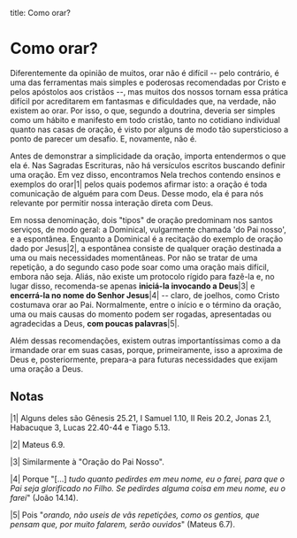 title: Como orar?

# Como orar?

<!--
  Dificuldade de orar visível
  O que é orar
  Como se deve orar
  Recomendações finais
-->

Diferentemente da opinião de muitos, orar não é difícil -- pelo contrário, é
uma das ferramentas mais simples e poderosas recomendadas por Cristo e pelos
apóstolos aos cristãos --, mas muitos dos nossos tornam essa prática difícil
por acreditarem em fantasmas e dificuldades que, na verdade, não existem ao
orar. Por isso, o que, segundo a doutrina, deveria ser simples como um hábito e
manifesto em todo cristão, tanto no cotidiano individual quanto nas casas de
oração, é visto por alguns de modo tão supersticioso a ponto de parecer um
desafio. E, novamente, não é.

Antes de demonstrar a simplicidade da oração, importa entendermos o que ela é.
Nas Sagradas Escrituras, não há versículos escritos buscando definir uma
oração. Em vez disso, encontramos Nela trechos contendo ensinos e exemplos do
orar\|1\| pelos quais podemos afirmar isto: a oração é toda comunicação de
alguém para com Deus. Desse modo, ela é para nós relevante por permitir nossa
interação direta com Deus.

Em nossa denominação, dois "tipos" de oração predominam nos santos serviços, de
modo geral: a Dominical, vulgarmente chamada 'do Pai nosso', e a espontânea.
Enquanto a Dominical é a recitação do exemplo de oração dado por Jesus\|2\|, a
espontânea consiste de qualquer oração destinada a uma ou mais necessidades
momentâneas. Por não se tratar de uma repetição, a do segundo caso pode soar
como uma oração mais difícil, embora não seja. Aliás, não existe um protocolo
rígido para fazê-la e, no lugar disso, recomenda-se apenas **iniciá-la
invocando a Deus**\|3\| e **encerrá-la no nome do Senhor Jesus**\|4\| -- claro,
de joelhos, como Cristo costumava orar ao Pai. Normalmente, entre o início e o
término da oração, uma ou mais causas do momento podem ser rogadas,
apresentadas ou agradecidas a Deus, **com poucas palavras**\|5\|.

Além dessas recomendações, existem outras importantíssimas como a da irmandade
orar em suas casas, porque, primeiramente, isso a aproxima de Deus e,
posteriormente, prepara-a para futuras necessidades que exijam uma oração a
Deus.

## Notas

\|1\| Alguns deles são Gênesis 25.21, I Samuel 1.10, II Reis 20.2, Jonas 2.1,
Habacuque 3, Lucas 22.40-44 e Tiago 5.13.

\|2\| Mateus 6.9.

\|3\| Similarmente à "Oração do Pai Nosso".

\|4\| Porque "[...] *tudo quanto pedirdes em meu nome, eu o farei, para que o
Pai seja glorificado no Filho. Se pedirdes alguma coisa em meu nome, eu o
farei*" (João 14.14).

\|5\| Pois "*orando, não useis de vãs repetições, como os gentios, que pensam
que, por muito falarem, serão ouvidos*" (Mateus 6.7).
